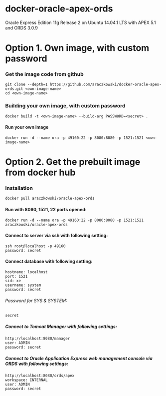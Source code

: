 docker-oracle-apex-ords
============================

Oracle Express Edition 11g Release 2 on Ubuntu 14.04.1 LTS with APEX 5.1 and ORDS 3.0.9
# Option 1. Own image, with custom password

### Get the image code from github

    git clone --depth=1 https://github.com/araczkowski/docker-oracle-apex-ords.git <own-image-name>
    cd <own-image-name>

### Building your own image, with custom password

    docker build -t <own-image-name> --build-arg PASSWORD=<secret> .

#### Run your own image

    docker run -d --name ora -p 49160:22 -p 8080:8080 -p 1521:1521 <own-image-name>

# Option 2. Get the prebuilt image from docker hub

### Installation

    docker pull araczkowski/oracle-apex-ords

#### Run with 8080, 1521, 22 ports opened:

    docker run -d --name ora -p 49160:22 -p 8080:8080 -p 1521:1521 araczkowski/oracle-apex-ords    

#### Connect to server via ssh with following setting:

    ssh root@localhost -p 49160
    password: secret

#### Connect database with following setting:

    hostname: localhost
    port: 1521
    sid: xe
    username: system
    password: secret

###### Password for SYS & SYSTEM:

    secret

##### Connect to Tomcat Manager with following settings:

    http://localhost:8080/manager
    user: ADMIN
    password: secret

##### Connect to Oracle Application Express web management console via ORDS with following settings:

    http://localhost:8080/ords/apex
    workspace: INTERNAL
    user: ADMIN
    password: secret
